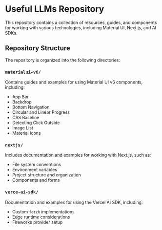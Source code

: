 # Useful LLMs Repository

This repository contains a collection of resources, guides, and components for working with various technologies, including Material UI, Next.js, and AI SDKs.

## Repository Structure

The repository is organized into the following directories:

### `materialui-v6/`
Contains guides and examples for using Material UI v6 components, including:
- App Bar
- Backdrop
- Bottom Navigation
- Circular and Linear Progress
- CSS Baseline
- Detecting Click Outside
- Image List
- Material Icons

### `nextjs/`
Includes documentation and examples for working with Next.js, such as:
- File system conventions
- Environment variables
- Project structure and organization
- Components and forms

### `verce-ai-sdk/`
Documentation and examples for using the Vercel AI SDK, including:
- Custom `fetch` implementations
- Edge runtime considerations
- Fireworks provider setup

